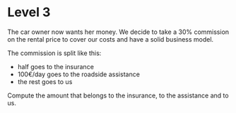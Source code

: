 # Level 3

The car owner now wants her money.
We decide to take a 30% commission on the rental price to cover our costs and have a solid business model.

The commission is split like this:

- half goes to the insurance
- 100€/day goes to the roadside assistance
- the rest goes to us

Compute the amount that belongs to the insurance, to the assistance and to us.
